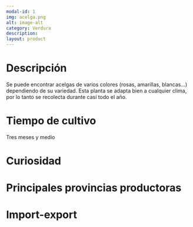 ```yaml
---
modal-id: 1
img: acelga.png
alt: image-alt
category: Verdura
description:
layout: product
---
```

# Descripción
Se puede encontrar acelgas de varios colores (rosas, amarillas, blancas...) dependiendo de su variedad. Esta planta se adapta bien a cualquier clima, por lo tanto se recolecta durante casi todo el año.

# Tiempo de cultivo
Tres meses y medio

# Curiosidad

# Principales provincias productoras
<div class="chart"></div>

# Import-export
<svg class="import-export" width="600" height="350"></svg>

